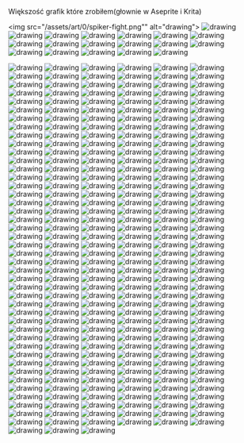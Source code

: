 Większość grafik które zrobiłem(głownie w Aseprite i Krita)

<img src="/assets/art/0/spiker-fight.png"" alt="drawing">
<img src="/assets/art/0/soul-fire.png" alt="drawing">
<img src="/assets/art/0/plant-three-stages.png" alt="drawing">
<img src="/assets/art/0/gloomer.png" alt="drawing">
<img src="/assets/art/0/fight.png" alt="drawing">
<img src="/assets/art/0/flying-island.png" alt="drawing">
<img src="/assets/art/0/Creature-01.gif" alt="drawing">
<img src="/assets/art/0/Creature-03.gif" alt="drawing">
<img src="/assets/art/0/gnurak.png" alt="drawing">
<img src="/assets/art/0/Heart-01.gif" alt="drawing">
<img src="/assets/art/0/landscape.png" alt="drawing">
<img src="/assets/art/0/Pipe-01.gif" alt="drawing">
<img src="/assets/art/0/plant-on-mountain.png" alt="drawing">
<img src="/assets/art/0/spiker.png" alt="drawing">
<img src="/assets/art/0/Sprite-0001.gif" alt="drawing">
<img src="/assets/art/0/Sprite-0002.gif" alt="drawing">
<img src="/assets/art/0/Sprite-0003.gif" alt="drawing">
<img src="/assets/art/0/Sprite-0004.gif" alt="drawing">
<img src="/assets/art/0/Sprite-0005.gif" alt="drawing">

<img src="/assets/art/1/Animal1.png" alt="drawing">
<img src="/assets/art/1/Character-3.png" alt="drawing">
<img src="/assets/art/1/Character-4.gif" alt="drawing">
<img src="/assets/art/1/Ecosystem1.png" alt="drawing">
<img src="/assets/art/1/Landscape-1-1.png" alt="drawing">
<img src="/assets/art/1/Landscape-1.png" alt="drawing">
<img src="/assets/art/1/Landscape-2-2.png" alt="drawing">
<img src="/assets/art/1/Landscape-2.png" alt="drawing">
<img src="/assets/art/1/Parasolkownica.gif" alt="drawing">
<img src="/assets/art/1/Planet-1.png" alt="drawing">
<img src="/assets/art/1/Solar-System.png" alt="drawing">
<img src="/assets/art/1/Sprite-0001-2.gif" alt="drawing">
<img src="/assets/art/1/Sprite-0002-2.gif" alt="drawing">
<img src="/assets/art/1/Sprite-0003-2.gif" alt="drawing">
<img src="/assets/art/1/Stars.png" alt="drawing">
<img src="/assets/art/1/Szesc-Ksienzycuw.gif" alt="drawing">
<img src="/assets/art/1/Writing.png" alt="drawing">

<img src="/assets/art/2/2-10-23.png" alt="drawing">
<img src="/assets/art/2/3-10-23.png" alt="drawing">
<img src="/assets/art/2/4-color-worm.png" alt="drawing">
<img src="/assets/art/2/6-10-23.png" alt="drawing">
<img src="/assets/art/2/Cannon.png" alt="drawing">
<img src="/assets/art/2/Diagrams-1.png" alt="drawing">
<img src="/assets/art/2/GonGuon.png" alt="drawing">
<img src="/assets/art/2/image.png" alt="drawing">
<img src="/assets/art/2/Improvizacja2.png" alt="drawing">
<img src="/assets/art/2/Improvizacja3.png" alt="drawing">
<img src="/assets/art/2/Improvizacja4.png" alt="drawing">
<img src="/assets/art/2/Inprovizacja1.png" alt="drawing">
<img src="/assets/art/2/krita1.png" alt="drawing">
<img src="/assets/art/2/Kujak.png" alt="drawing">
<img src="/assets/art/2/Landscape-2.png" alt="drawing">
<img src="/assets/art/2/Mapa.png" alt="drawing">
<img src="/assets/art/2/Meat-tunnel.png" alt="drawing">
<img src="/assets/art/2/MPD.png" alt="drawing">
<img src="/assets/art/2/Prund.png" alt="drawing">
<img src="/assets/art/2/Scene-1.png" alt="drawing">
<img src="/assets/art/2/Scene-2.png" alt="drawing">
<img src="/assets/art/2/Space.png" alt="drawing">
<img src="/assets/art/2/Spiker-gb.png" alt="drawing">
<img src="/assets/art/2/Stone.png" alt="drawing">

<img src="/assets/art/3/animacja1.gif" alt="drawing">
<img src="/assets/art/3/Blue-tower.png" alt="drawing">
<img src="/assets/art/3/Burning-Stick.png" alt="drawing">
<img src="/assets/art/3/candle.png" alt="drawing">
<img src="/assets/art/3/Cos.png" alt="drawing">
<img src="/assets/art/3/Crystal.png" alt="drawing">
<img src="/assets/art/3/cube.png" alt="drawing">
<img src="/assets/art/3/Dark-forest.png" alt="drawing">
<img src="/assets/art/3/Desert.png" alt="drawing">
<img src="/assets/art/3/gura.png" alt="drawing">
<img src="/assets/art/3/Ice-cave.png" alt="drawing">
<img src="/assets/art/3/image.png" alt="drawing">
<img src="/assets/art/3/image2.png" alt="drawing">
<img src="/assets/art/3/image3.png" alt="drawing">
<img src="/assets/art/3/Improvizacja6.png" alt="drawing">
<img src="/assets/art/3/Improvizacja7.png" alt="drawing">
<img src="/assets/art/3/Improvizacja8.png" alt="drawing">
<img src="/assets/art/3/krajobraz.png" alt="drawing">
<img src="/assets/art/3/krajobraz2.png" alt="drawing">
<img src="/assets/art/3/krajobraz3.png" alt="drawing">
<img src="/assets/art/3/ksiega.png" alt="drawing">
<img src="/assets/art/3/Landscape.png" alt="drawing">
<img src="/assets/art/3/miasto.png" alt="drawing">
<img src="/assets/art/3/Morze.png" alt="drawing">
<img src="/assets/art/3/ofiara.png" alt="drawing">
<img src="/assets/art/3/radioactive-sandwitch.png" alt="drawing">
<img src="/assets/art/3/scena1.png" alt="drawing">
<img src="/assets/art/3/scena2.png" alt="drawing">
<img src="/assets/art/3/Sunrise.png" alt="drawing">
<img src="/assets/art/3/walka1.png" alt="drawing">
<img src="/assets/art/3/walka11.png" alt="drawing">
<img src="/assets/art/3/walka2.png" alt="drawing">
<img src="/assets/art/3/Wielki_grzyb.gif" alt="drawing">
<img src="/assets/art/3/wieza.png" alt="drawing">
<img src="/assets/art/3/zwierzatko.png" alt="drawing">

<img src="/assets/art/4/animation-test1.gif" alt="drawing">
<img src="/assets/art/4/arm.png" alt="drawing">
<img src="/assets/art/4/dungeon.png" alt="drawing">
<img src="/assets/art/4/image.png" alt="drawing">
<img src="/assets/art/4/image_2.png" alt="drawing">
<img src="/assets/art/4/jaskinia.png" alt="drawing">
<img src="/assets/art/4/mountain.png" alt="drawing">
<img src="/assets/art/4/PEAR.png" alt="drawing">
<img src="/assets/art/4/planet.png" alt="drawing">
<img src="/assets/art/4/queen-of-corruption.png" alt="drawing">
<img src="/assets/art/4/scena1.png" alt="drawing">
<img src="/assets/art/4/scena1_1.png" alt="drawing">
<img src="/assets/art/4/scena2.png" alt="drawing">
<img src="/assets/art/4/scena3.png" alt="drawing">
<img src="/assets/art/4/scena3_2.png" alt="drawing">
<img src="/assets/art/4/scena4.png" alt="drawing">
<img src="/assets/art/4/scena5.png" alt="drawing">
<img src="/assets/art/4/scena7.png" alt="drawing">
<img src="/assets/art/4/scena8.png" alt="drawing">
<img src="/assets/art/4/scene2.png" alt="drawing">
<img src="/assets/art/4/something.png" alt="drawing">
<img src="/assets/art/4/stwur.png" alt="drawing">
<img src="/assets/art/4/stwur2.png" alt="drawing">
<img src="/assets/art/4/stwur3.png" alt="drawing">
<img src="/assets/art/4/table.png" alt="drawing">
<img src="/assets/art/4/TheFundaments.png" alt="drawing">
<img src="/assets/art/4/tower.png" alt="drawing">
<img src="/assets/art/4/weird-whale.png" alt="drawing">

<img src="/assets/art/5/anatomy1.png" alt="drawing">
<img src="/assets/art/5/animation1.gif" alt="drawing">
<img src="/assets/art/5/Animation1_1.gif" alt="drawing">
<img src="/assets/art/5/animation2.gif" alt="drawing">
<img src="/assets/art/5/beetroot.gif" alt="drawing">
<img src="/assets/art/5/beetroot2.gif" alt="drawing">
<img src="/assets/art/5/bezgroly1.png" alt="drawing">
<img src="/assets/art/5/Boundary.png" alt="drawing">
<img src="/assets/art/5/bowl.png" alt="drawing">
<img src="/assets/art/5/bw1.png" alt="drawing">
<img src="/assets/art/5/bw2.png" alt="drawing">
<img src="/assets/art/5/bw3.png" alt="drawing">
<img src="/assets/art/5/cannon.png" alt="drawing">
<img src="/assets/art/5/columns.gif" alt="drawing">
<img src="/assets/art/5/creature-paper1-export.png" alt="drawing">
<img src="/assets/art/5/creature1.png" alt="drawing">
<img src="/assets/art/5/creature1_1.png" alt="drawing">
<img src="/assets/art/5/gongen-problems.png" alt="drawing">
<img src="/assets/art/5/gun-pianino.png" alt="drawing">
<img src="/assets/art/5/human1.png" alt="drawing">
<img src="/assets/art/5/Ikonka.png" alt="drawing">
<img src="/assets/art/5/island.png" alt="drawing">
<img src="/assets/art/5/island_2.png" alt="drawing">
<img src="/assets/art/5/krajobraz1.png" alt="drawing">
<img src="/assets/art/5/landscape.png" alt="drawing">
<img src="/assets/art/5/LASER.png" alt="drawing">
<img src="/assets/art/5/machine1.gif" alt="drawing">
<img src="/assets/art/5/machine2.gif" alt="drawing">
<img src="/assets/art/5/machine3.png" alt="drawing">
<img src="/assets/art/5/machinery.png" alt="drawing">
<img src="/assets/art/5/mountains.png" alt="drawing">
<img src="/assets/art/5/Much.png" alt="drawing">
<img src="/assets/art/5/obrazek1.png" alt="drawing">
<img src="/assets/art/5/obrazek2.png" alt="drawing">
<img src="/assets/art/5/organs.png" alt="drawing">
<img src="/assets/art/5/Paper.png" alt="drawing">
<img src="/assets/art/5/pixel-art1.png" alt="drawing">
<img src="/assets/art/5/pixelart2.png" alt="drawing">
<img src="/assets/art/5/pixelart3.png" alt="drawing">
<img src="/assets/art/5/pixelart4.png" alt="drawing">
<img src="/assets/art/5/Planet.png" alt="drawing">
<img src="/assets/art/5/plant1.png" alt="drawing">
<img src="/assets/art/5/Plaza.png" alt="drawing">
<img src="/assets/art/5/poor-fleshshaped-creature.png" alt="drawing">
<img src="/assets/art/5/random-art1.png" alt="drawing">
<img src="/assets/art/5/random-art2.png" alt="drawing">
<img src="/assets/art/5/random-art3.png" alt="drawing">
<img src="/assets/art/5/red-sword.png" alt="drawing">
<img src="/assets/art/5/road.png" alt="drawing">
<img src="/assets/art/5/Rock.png" alt="drawing">
<img src="/assets/art/5/roslinka2.png" alt="drawing">
<img src="/assets/art/5/roslinki.png" alt="drawing">
<img src="/assets/art/5/something1.png" alt="drawing">
<img src="/assets/art/5/spaceship1.png" alt="drawing">
<img src="/assets/art/5/spaceship2.png" alt="drawing">
<img src="/assets/art/5/spaceship3.png" alt="drawing">
<img src="/assets/art/5/sprite1.png" alt="drawing">
<img src="/assets/art/5/Stwur.gif" alt="drawing">
<img src="/assets/art/5/sword.png" alt="drawing">
<img src="/assets/art/5/szkielet.png" alt="drawing">
<img src="/assets/art/5/thing.png" alt="drawing">
<img src="/assets/art/5/Walk.gif" alt="drawing">
<img src="/assets/art/5/Wieza.png" alt="drawing">

<img src="/assets/art/6/animation2.gif" alt="drawing">
<img src="/assets/art/6/bg10.png" alt="drawing">
<img src="/assets/art/6/bg11.png" alt="drawing">
<img src="/assets/art/6/bg12.png" alt="drawing">
<img src="/assets/art/6/bg13.png" alt="drawing">
<img src="/assets/art/6/bg14.png" alt="drawing">
<img src="/assets/art/6/bg15.png" alt="drawing">
<img src="/assets/art/6/bg16.png" alt="drawing">
<img src="/assets/art/6/bg17.png" alt="drawing">
<img src="/assets/art/6/bg18.png" alt="drawing">
<img src="/assets/art/6/bg19.png" alt="drawing">
<img src="/assets/art/6/bw0.png" alt="drawing">
<img src="/assets/art/6/bw1.png" alt="drawing">
<img src="/assets/art/6/bw10.png" alt="drawing">
<img src="/assets/art/6/bw1_1.png" alt="drawing">
<img src="/assets/art/6/bw2.png" alt="drawing">
<img src="/assets/art/6/bw2_2.png" alt="drawing">
<img src="/assets/art/6/bw3.png" alt="drawing">
<img src="/assets/art/6/bw3_2.png" alt="drawing">
<img src="/assets/art/6/bw4.gif" alt="drawing">
<img src="/assets/art/6/bw4.png" alt="drawing">
<img src="/assets/art/6/bw4_2.png" alt="drawing">
<img src="/assets/art/6/bw5.gif" alt="drawing">
<img src="/assets/art/6/bw5_2.png" alt="drawing">
<img src="/assets/art/6/bw6.png" alt="drawing">
<img src="/assets/art/6/bw6_2.png" alt="drawing">
<img src="/assets/art/6/bw7.png" alt="drawing">
<img src="/assets/art/6/bw8.png" alt="drawing">
<img src="/assets/art/6/bw9.png" alt="drawing">
<img src="/assets/art/6/bwg1.png" alt="drawing">
<img src="/assets/art/6/cannon1.png" alt="drawing">
<img src="/assets/art/6/cga0.png" alt="drawing">
<img src="/assets/art/6/character1.png" alt="drawing">
<img src="/assets/art/6/fire.png" alt="drawing">
<img src="/assets/art/6/gun1.png" alt="drawing">
<img src="/assets/art/6/improvisation1.png" alt="drawing">
<img src="/assets/art/6/improvisation2.png" alt="drawing">
<img src="/assets/art/6/improvisation3.png" alt="drawing">
<img src="/assets/art/6/improvisation4.png" alt="drawing">
<img src="/assets/art/6/improvisation5.png" alt="drawing">
<img src="/assets/art/6/improvization6.png" alt="drawing">
<img src="/assets/art/6/Lake.png" alt="drawing">
<img src="/assets/art/6/Lake2.png" alt="drawing">
<img src="/assets/art/6/landscape2.png" alt="drawing">
<img src="/assets/art/6/landscape3.png" alt="drawing">
<img src="/assets/art/6/landscape4.png" alt="drawing">
<img src="/assets/art/6/landscape5.png" alt="drawing">
<img src="/assets/art/6/landscape6.png" alt="drawing">
<img src="/assets/art/6/machine4.png" alt="drawing">
<img src="/assets/art/6/map.png" alt="drawing">
<img src="/assets/art/6/nes-pear-wars.png" alt="drawing">
<img src="/assets/art/6/PearWars.png" alt="drawing">
<img src="/assets/art/6/srednia-sipu.png" alt="drawing">
<img src="/assets/art/6/st1.png" alt="drawing">
<img src="/assets/art/6/steeltree.png" alt="drawing">
<img src="/assets/art/6/steeltree2.png" alt="drawing">
<img src="/assets/art/6/tree1.png" alt="drawing">
<img src="/assets/art/6/waza.png" alt="drawing">

<img src="/assets/art/7/a1.png" alt="drawing">
<img src="/assets/art/7/a2.png" alt="drawing">
<img src="/assets/art/7/a3.png" alt="drawing">
<img src="/assets/art/7/abyss.png" alt="drawing">
<img src="/assets/art/7/accidental-bark.png" alt="drawing">
<img src="/assets/art/7/begining1.png" alt="drawing">
<img src="/assets/art/7/boom.png" alt="drawing">
<img src="/assets/art/7/bw0.png" alt="drawing">
<img src="/assets/art/7/bw7.png" alt="drawing">
<img src="/assets/art/7/bw8.png" alt="drawing">
<img src="/assets/art/7/bw9.png" alt="drawing">
<img src="/assets/art/7/c1.png" alt="drawing">
<img src="/assets/art/7/circle.png" alt="drawing">
<img src="/assets/art/7/creature.png" alt="drawing">
<img src="/assets/art/7/d1.png" alt="drawing">
<img src="/assets/art/7/guon1.png" alt="drawing">
<img src="/assets/art/7/j1.png" alt="drawing">
<img src="/assets/art/7/klujonk.png" alt="drawing">
<img src="/assets/art/7/knife.png" alt="drawing">
<img src="/assets/art/7/lampa.png" alt="drawing">
<img src="/assets/art/7/machine1.png" alt="drawing">
<img src="/assets/art/7/magical_torch.png" alt="drawing">
<img src="/assets/art/7/map.png" alt="drawing">
<img src="/assets/art/7/perspective.png" alt="drawing">
<img src="/assets/art/7/planet.png" alt="drawing">
<img src="/assets/art/7/planet2.png" alt="drawing">
<img src="/assets/art/7/plant.png" alt="drawing">
<img src="/assets/art/7/printer.png" alt="drawing">
<img src="/assets/art/7/random_sprites.png" alt="drawing">
<img src="/assets/art/7/spaceship.png" alt="drawing">
<img src="/assets/art/7/stwor.png" alt="drawing">
<img src="/assets/art/7/sword.png" alt="drawing">
<img src="/assets/art/7/sword_2.png" alt="drawing">
<img src="/assets/art/7/thing.png" alt="drawing">
<img src="/assets/art/7/torch.png" alt="drawing">
<img src="/assets/art/7/tree.png" alt="drawing">
